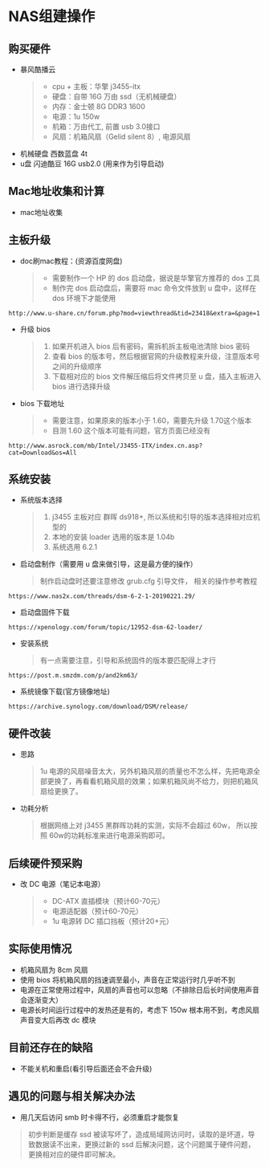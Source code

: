 # NAS组建操作

## 购买硬件
 - 暴风酷播云
   > - cpu + 主板：华擎 j3455-itx
   > - 硬盘：自带 16G 万由 ssd（无机械硬盘）
   > - 内存：金士顿 8G DDR3 1600
   > - 电源：1u 150w
   > - 机箱：万由代工, 前置 usb 3.0接口
   > - 风扇：机箱风扇（Gelid silent 8）, 电源风扇
 - 机械硬盘 西数蓝盘 4t
 - u盘 闪迪酷豆 16G usb2.0 (用来作为引导启动)

## Mac地址收集和计算
 - mac地址收集

## 主板升级
 - doc刷mac教程：(资源百度网盘)
    > - 需要制作一个 HP 的 dos 启动盘，据说是华擎官方推荐的 dos 工具
    > - 制作完 dos 启动盘后，需要将 mac 命令文件放到 u 盘中，这样在 dos 环境下才能使用
```shell
http://www.u-share.cn/forum.php?mod=viewthread&tid=23418&extra=&page=1
```
 - 升级 bios
    > 1. 如果开机进入 bios 后有密码，需拆机拆主板电池清除 bios 密码
    > 2. 查看 bios 的版本号，然后根据官网的升级教程来升级，注意版本号之间的升级顺序
    > 3. 下载相对应的 bios 文件解压缩后将文件拷贝至 u 盘，插入主板进入 bios 进行选择升级
 - bios 下载地址
    > - 需要注意，如果原来的版本小于 1.60，需要先升级 1.70这个版本
    > - 目测 1.60 这个版本可能有问题，官方页面已经没有
 ```shell
http://www.asrock.com/mb/Intel/J3455-ITX/index.cn.asp?cat=Download&os=All
 ```

## 系统安装
 - 系统版本选择
    > 1. j3455 主板对应 群晖 ds918+, 所以系统和引导的版本选择相对应机型的
    > 2. 本地的安装 loader 选用的版本是 1.04b
    > 3. 系统选用 6.2.1
 - 启动盘制作（需要用 u 盘来做引导，这是最方便的操作）
    > 制作启动盘时还要注意修改 grub.cfg 引导文件， 相关的操作参考教程
```shell
https://www.nas2x.com/threads/dsm-6-2-1-20190221.29/
```

 - 启动盘固件下载
```shell
https://xpenology.com/forum/topic/12952-dsm-62-loader/
```

 - 安装系统
    > 有一点需要注意，引导和系统固件的版本要匹配得上才行
```shell
https://post.m.smzdm.com/p/and2km63/
```

 - 系统镜像下载(官方镜像地址)
```shell
https://archive.synology.com/download/DSM/release/
```
## 硬件改装
 - 思路
     > 1u 电源的风扇噪音太大，另外机箱风扇的质量也不怎么样，先把电源全部更换了，再看看机箱风扇的效果；如果机箱风尚不给力，则把机箱风扇给更换了。
 - 功耗分析
     > 根据网络上对 j3455 黑群晖功耗的实测，实际不会超过 60w， 所以按照 60w的功耗标准来进行电源采购即可。

## 后续硬件预采购
 - 改 DC 电源（笔记本电源）
     > - DC-ATX 直插模块（预计60-70元）
     > - 电源适配器（预计60-70元）
     > - 1u 电源转 DC 插口挡板（预计20+元）

## 实际使用情况
 - 机箱风扇为 8cm 风扇
 - 使用 bios 将机箱风扇的挡速调至最小，声音在正常运行时几乎听不到
 - 电源在正常使用过程中，风扇的声音也可以忽略（不排除日后长时间使用声音会逐渐变大）
 - 电源长时间运行过程中的发热还是有的，考虑下 150w 根本用不到，考虑风扇声音变大后再改 dc 模块

## 目前还存在的缺陷
 - 不能关机和重启(看引导后面还会不会升级)

## 遇见的问题与相关解决办法
 - 用几天后访问 smb 时卡得不行，必须重启才能恢复
 > 初步判断是缓存 ssd 被读写坏了，造成局域网访问时，读取的是坏道，导致数据读不出来，更换过新的 ssd 后解决问题，这个问题属于硬件问题，更换相对应的硬件即可解决。